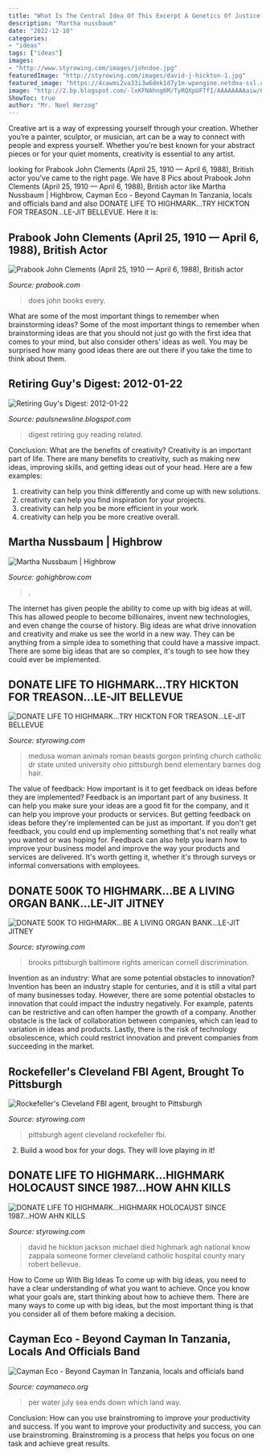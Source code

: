 ```yaml
---
title: "What Is The Central Idea Of This Excerpt A Genetics Of Justice ~ Rockefeller&#039;s Cleveland Fbi Agent, Brought To Pittsburgh"
description: "Martha nussbaum"
date: "2022-12-10"
categories:
- "ideas"
tags: ["ideas"]
images:
- "http://www.styrowing.com/images/johndoe.jpg"
featuredImage: "http://styrowing.com/images/david-j-hickton-1.jpg"
featured_image: "https://4cawmi2va33i3w6dek1d7y1m-wpengine.netdna-ssl.com/wp-content/uploads/2017/10/7_Women-in-philosophy_Martha_Nussbaum-440x248.jpg"
image: "http://2.bp.blogspot.com/-lxKFNAhng6M/TyRQXpUFTfI/AAAAAAAAaiw/6OeOJnj_lns/s640/link.png"
ShowToc: true
author: "Mr. Noel Herzog"
---
```



Creative art is a way of expressing yourself through your creation. Whether you’re a painter, sculptor, or musician, art can be a way to connect with people and express yourself. Whether you’re best known for your abstract pieces or for your quiet moments, creativity is essential to any artist.

	

		
looking for Prabook John Clements (April 25, 1910 — April 6, 1988), British actor you've came to the right page. We have 8 Pics about Prabook John Clements (April 25, 1910 — April 6, 1988), British actor like Martha Nussbaum | Highbrow, Cayman Eco - Beyond Cayman In Tanzania, locals and officials band and also DONATE LIFE TO HIGHMARK...TRY HICKTON FOR TREASON...LE-JIT BELLEVUE. Here it is:
		
    
## Prabook John Clements (April 25, 1910 — April 6, 1988), British Actor

<img loading=lazy src="https://prabook.com/web/show-photo.jpg?id=1325524" onerror="this.onerror=null;this.src='https://tse3.mm.bing.net/th?id=OIP.P86RVdR62v1KodOac8k1JAAAAA&amp;pid=15.1';" alt="Prabook John Clements (April 25, 1910 — April 6, 1988), British actor">

_Source: prabook.com_

>does john books every. 

	

What are some of the most important things to remember when brainstorming ideas?
Some of the most important things to remember when brainstorming ideas are that you should not just go with the first idea that comes to your mind, but also consider others’ ideas as well. You may be surprised how many good ideas there are out there if you take the time to think about them.

    
## Retiring Guy&#039;s Digest: 2012-01-22

<img loading=lazy src="http://2.bp.blogspot.com/-lxKFNAhng6M/TyRQXpUFTfI/AAAAAAAAaiw/6OeOJnj_lns/s640/link.png" onerror="this.onerror=null;this.src='https://tse2.mm.bing.net/th?id=OIP.9v9724OtXWuS_Krf-CL92QHaF2&amp;pid=15.1';" alt="Retiring Guy&#039;s Digest: 2012-01-22">

_Source: paulsnewsline.blogspot.com_

>digest retiring guy reading related. 

	

Conclusion: What are the benefits of creativity?
Creativity is an important part of life. There are many benefits to creativity, such as making new ideas, improving skills, and getting ideas out of your head. Here are a few examples: 
1. creativity can help you think differently and come up with new solutions.
2. creativity can help you find inspiration for your projects.
3. creativity can help you be more efficient in your work.
4. creativity can help you be more creative overall.

    
## Martha Nussbaum | Highbrow

<img loading=lazy src="https://4cawmi2va33i3w6dek1d7y1m-wpengine.netdna-ssl.com/wp-content/uploads/2017/10/7_Women-in-philosophy_Martha_Nussbaum-440x248.jpg" onerror="this.onerror=null;this.src='https://tse3.mm.bing.net/th?id=OIP.pXVB18j9W5rWOUZGi8wv6AAAAA&amp;pid=15.1';" alt="Martha Nussbaum | Highbrow">

_Source: gohighbrow.com_

>. 

	

The internet has given people the ability to come up with big ideas at will. This has allowed people to become billionaires, invent new technologies, and even change the course of history. Big ideas are what drive innovation and creativity and make us see the world in a new way. They can be anything from a simple idea to something that could have a massive impact. There are some big ideas that are so complex, it's tough to see how they could ever be implemented.

    
## DONATE LIFE TO HIGHMARK...TRY HICKTON FOR TREASON...LE-JIT BELLEVUE

<img loading=lazy src="http://styrowing.com/images/medusa.png" onerror="this.onerror=null;this.src='https://tse1.mm.bing.net/th?id=OIP.sBBpSrIbZh31W_2aXbea7wAAAA&amp;pid=15.1';" alt="DONATE LIFE TO HIGHMARK...TRY HICKTON FOR TREASON...LE-JIT BELLEVUE">

_Source: styrowing.com_

>medusa woman animals roman beasts gorgon printing church catholic dr state united university ohio pittsburgh bend elementary barnes dog hair. 

	

The value of feedback: How important is it to get feedback on ideas before they are implemented?
Feedback is an important part of any business. It can help you make sure your ideas are a good fit for the company, and it can help you improve your products or services. But getting feedback on ideas before they're implemented can be just as important. If you don't get feedback, you could end up implementing something that's not really what you wanted or was hoping for. Feedback can also help you learn how to improve your business model and improve the way your products and services are delivered. It's worth getting it, whether it's through surveys or informal conversations with employees.

    
## DONATE 500K TO HIGHMARK...BE A LIVING ORGAN BANK...LE-JIT JITNEY

<img loading=lazy src="http://www.styrowing.com/images/johndoe.jpg" onerror="this.onerror=null;this.src='https://tse1.mm.bing.net/th?id=OIP.jVgom9KrSNofN1LKAhAvjgAAAA&amp;pid=15.1';" alt="DONATE 500K TO HIGHMARK...BE A LIVING ORGAN BANK...LE-JIT JITNEY">

_Source: styrowing.com_

>brooks pittsburgh baltimore rights american cornell discrimination. 

	

Invention as an industry: What are some potential obstacles to innovation?
Invention has been an industry staple for centuries, and it is still a vital part of many businesses today. However, there are some potential obstacles to innovation that could impact the industry negatively. For example, patents can be restrictive and can often hamper the growth of a company. Another obstacle is the lack of collaboration between companies, which can lead to variation in ideas and products. Lastly, there is the risk of technology obsolescence, which could restrict innovation and prevent companies from succeeding in the market.

    
## Rockefeller&#039;s Cleveland FBI Agent, Brought To Pittsburgh

<img loading=lazy src="http://styrowing.com/images/wmburns.png" onerror="this.onerror=null;this.src='https://tse2.mm.bing.net/th?id=OIP.ExQl1zTG_resSY0Q47uAFgAAAA&amp;pid=15.1';" alt="Rockefeller&#039;s Cleveland FBI agent, brought to Pittsburgh">

_Source: styrowing.com_

>pittsburgh agent cleveland rockefeller fbi. 

	

2. Build a wood box for your dogs. They will love playing in it!

    
## DONATE LIFE TO HIGHMARK...HIGHMARK HOLOCAUST SINCE 1987...HOW AHN KILLS

<img loading=lazy src="http://styrowing.com/images/david-j-hickton-1.jpg" onerror="this.onerror=null;this.src='https://tse4.mm.bing.net/th?id=OIP.I6mE67JVziqy1btvV9QgFAAAAA&amp;pid=15.1';" alt="DONATE LIFE TO HIGHMARK...HIGHMARK HOLOCAUST SINCE 1987...HOW AHN KILLS">

_Source: styrowing.com_

>david he hickton jackson michael died highmark agh national know zappala someone former cleveland catholic hospital county mary robert bellevue. 

	

How to Come up With Big Ideas
To come up with big ideas, you need to have a clear understanding of what you want to achieve. Once you know what your goals are, start thinking about how to achieve them. There are many ways to come up with big ideas, but the most important thing is that you consider all of them before making a decision.

    
## Cayman Eco - Beyond Cayman In Tanzania, Locals And Officials Band

<img loading=lazy src="https://caymaneco.org/yahoo_site_admin/assets/images/ClimeWorks_puglia_27settembre2018_140-768x512_web.274184552_std.jpg" onerror="this.onerror=null;this.src='https://tse4.mm.bing.net/th?id=OIP.jP8plpgdp8rBEVVnuUCIXQHaE8&amp;pid=15.1';" alt="Cayman Eco - Beyond Cayman In Tanzania, locals and officials band">

_Source: caymaneco.org_

>per water july sea ends down which land way. 

	

Conclusion: How can you use brainstroming to improve your productivity and success.
If you want to improve your productivity and success, you can use brainstroming. Brainstroming is a process that helps you focus on one task and achieve great results.

